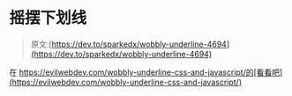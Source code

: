 # 摇摆下划线

> 原文:[https://dev.to/sparkedx/wobbly-underline-4694](https://dev.to/sparkedx/wobbly-underline-4694)

在 https://evilwebdev.com/wobbly-underline-css-and-javascript/的[看看吧](https://evilwebdev.com/wobbly-underline-css-and-javascript/)